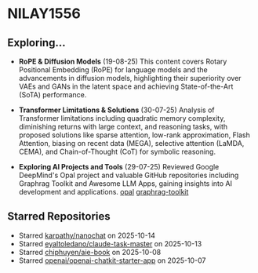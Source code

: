 # NILAY1556

## Exploring...
- **RoPE & Diffusion Models** (19-08-25)
  This content covers Rotary Positional Embedding (RoPE) for language models and the advancements in diffusion models, highlighting their superiority over VAEs and GANs in the latent space and achieving State-of-the-Art (SoTA) performance.

- **Transformer Limitations & Solutions** (30-07-25)
  Analysis of Transformer limitations including quadratic memory complexity, diminishing returns with large context, and reasoning tasks, with proposed solutions like sparse attention, low-rank approximation, Flash Attention, biasing on recent data (MEGA), selective attention (LaMDA, CEMA), and Chain-of-Thought (CoT) for symbolic reasoning.

- **Exploring AI Projects and Tools** (29-07-25)
  Reviewed Google DeepMind's Opal project and valuable GitHub repositories including Graphrag Toolkit and Awesome LLM Apps, gaining insights into AI development and applications.
  [opal](https://opal.withgoogle.com/)
  [graphrag-toolkit](https://github.com/awslabs/graphrag-toolkit)

## Starred Repositories
- Starred [karpathy/nanochat](https://github.com/karpathy/nanochat) on 2025-10-14
- Starred [eyaltoledano/claude-task-master](https://github.com/eyaltoledano/claude-task-master) on 2025-10-13
- Starred [chiphuyen/aie-book](https://github.com/chiphuyen/aie-book) on 2025-10-08
- Starred [openai/openai-chatkit-starter-app](https://github.com/openai/openai-chatkit-starter-app) on 2025-10-07

